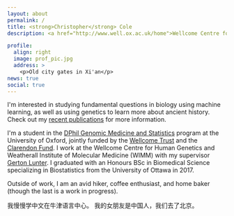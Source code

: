 ```yaml
---
layout: about
permalink: /
title: <strong>Christopher</strong> Cole
description: <a href="http://www.well.ox.ac.uk/home">Wellcome Centre for Human Genetics</a>, <a href="https://ox.ac.uk">University of Oxford</a>

profile:
  align: right
  image: prof_pic.jpg
  address: >
    <p>Old city gates in Xi'an</p>
news: true
social: true
---
```


I'm interested in studying fundamental questions in biology using machine learning, as well as using genetics to learn more about ancient history. Check out my [recent publications](https://scholar.google.com/citations?user=5W10qpIAAAAJ&hl=en) for more information.

I'm a student in the [DPhil Genomic Medicine and Statistics](https://www.ox.ac.uk/admissions/graduate/courses/dphil-genomic-medicine-and-statistics?wssl=1) program at the University of Oxford, jointly funded by the [Wellcome Trust](http://www.well.ox.ac.uk/home) and the [Clarendon Fund](http://www.ox.ac.uk/clarendon/about). I work at the Wellcome Centre for Human Genetics and Weatherall Institute of Molecular Medicine (WIMM) with my supervisor [Gerton Lunter](https://www.imm.ox.ac.uk/research/units-and-centres/mrc-wimm-centre-for-computational-biology/groups/lunter-group).  I graduated with an Honours BSc in Biomedical Science specializing in Biostatistics from the University of Ottawa in 2017. 

Outside of work, I am an avid hiker, coffee enthusiast, and home baker (though the last is a work in progress).

我慢慢学中文在牛津语言中心。 我的女朋友是中国人，我们去了北京。
